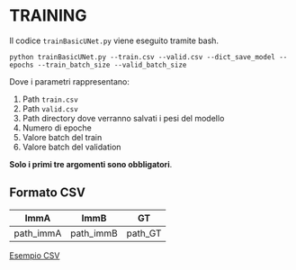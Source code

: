# TRAINING

Il codice `trainBasicUNet.py` viene eseguito tramite bash. 

    python trainBasicUNet.py --train.csv --valid.csv --dict_save_model --epochs --train_batch_size --valid_batch_size

Dove i parametri rappresentano:
  1. Path `train.csv`
  2. Path `valid.csv`
  3. Path directory dove verranno salvati i pesi del modello
  4. Numero di epoche
  5. Valore batch del train
  6. Valore batch del validation

**Solo i primi tre argomenti sono obbligatori**.

## Formato CSV

| ImmA | ImmB  | GT                     | 
| ----------- | --- | ------------------------------- |
| path_immA | path_immB | path_GT| 

[Esempio CSV](https://github.com/Raciti/Brain-Change-Estimation/blob/main/Data/train.csv) 
